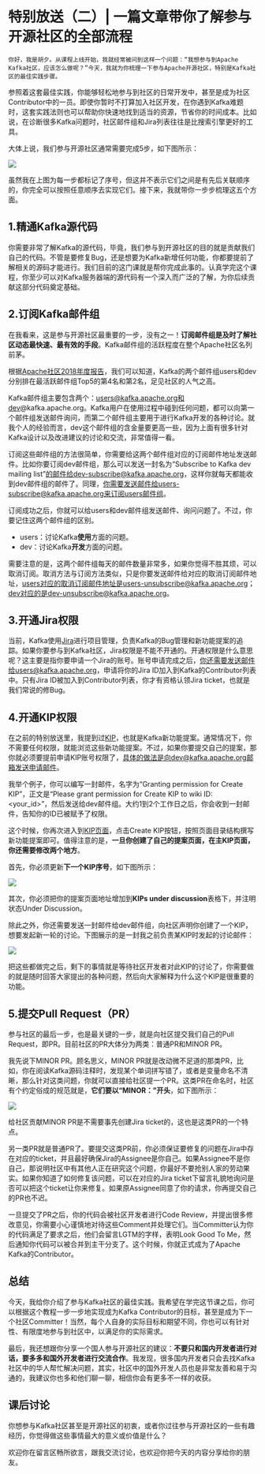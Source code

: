 # 特别放送（二）| 一篇文章带你了解参与开源社区的全部流程

    你好，我是胡夕。从课程上线开始，我就经常被问到这样一个问题：“我想参与到Apache Kafka社区，应该怎么做呢？”今天，我就为你梳理一下参与Apache开源社区，特别是Kafka社区的最佳实践步骤。

参照着这套最佳实践，你能够轻松地参与到社区的日常开发中，甚至是成为社区Contributor中的一员。即使你暂时不打算加入社区开发，在你遇到Kafka难题时，这套实践法则也可以帮助你快速地找到适当的资源，节省你的时间成本。比如说，在诊断很多Kafka问题时，社区邮件组和Jira列表往往是比搜索引擎更好的工具。

大体上说，我们参与开源社区通常需要完成5步，如下图所示：

![](https://static001.geekbang.org/resource/image/a0/11/a025813482db2a3e93fb6b4574e38011.jpg)

虽然我在上图为每一步都标记了序号，但这并不表示它们之间是有先后关联顺序的，你完全可以按照任意顺序去实现它们。接下来，我就带你一步步梳理这五个方面。

## 1.精通Kafka源代码

你需要非常了解Kafka的源代码，毕竟，我们参与到开源社区的目的就是贡献我们自己的代码。不管是要修复Bug，还是想要为Kafka新增任何功能，你都要提前了解相关的源码才能进行。我们目前的这门课就是帮你完成此事的。认真学完这个课程，你至少可以对Kafka服务器端的源代码有一个深入而广泛的了解，为你后续贡献这部分代码奠定基础。

## 2.订阅Kafka邮件组

在我看来，这是参与开源社区最重要的一步，没有之一！**订阅邮件组是及时了解社区动态最快速、最有效的手段**。Kafka邮件组的活跃程度在整个Apache社区名列前茅。

根据[Apache社区2018年度报告](https://blogs.apache.org/foundation/entry/the-apache-software-foundation-announces37)，我们可以知道，Kafka的两个邮件组users和dev分别排在最活跃邮件组Top5的第4名和第2名，足见社区的人气之高。

Kafka邮件组主要包含两个：users@kafka.apache.org和dev@kafka.apache.org。Kafka用户在使用过程中碰到任何问题，都可以向第一个邮件组发送邮件询问，而第二个邮件组主要用于进行Kafka开发的各种讨论。就我个人的经验而言，dev这个邮件组的含金量要更高一些，因为上面有很多针对Kafka设计以及改进建议的讨论和交流，非常值得一看。

订阅这些邮件组的方法很简单，你需要给这两个邮件组对应的订阅邮件地址发送邮件。比如你要订阅dev邮件组，那么可以发送一封名为“Subscribe to Kafka dev mailing list”的邮件给dev-subscribe@kafka.apache.org，这样你就每天都能收到dev邮件组的邮件了。同理，你需要发送邮件给users-subscribe@kafka.apache.org来订阅users邮件组。

订阅成功之后，你就可以给users和dev邮件组发送邮件、询问问题了。不过，你要记住这两个邮件组的区别。

*   users：讨论Kafka**使用**方面的问题。
*   dev：讨论Kafka**开发**方面的问题。

需要注意的是，这两个邮件组每天的邮件数量非常多，如果你觉得不胜其烦，可以取消订阅。取消方法与订阅方法类似，只是你要发送邮件给对应的取消订阅邮件地址，users对应的取消订阅邮件地址是users-unsubscribe@kafka.apache.org；dev对应的是dev-unsubscribe@kafka.apache.org。

## 3.开通Jira权限

当前，Kafka使用[Jira](https://issues.apache.org/jira/issues/?filter=-4&jql=project%20%3D%20KAFKA%20ORDER%20BY%20created%20DESC)进行项目管理，负责Kafka的Bug管理和新功能提案的追踪。如果你要参与到Kafka社区，Jira权限是不能不开通的。开通权限是什么意思呢？这主要是指你要申请一个Jira的账号。账号申请完成之后，你还需要发送邮件给users@kafka.apache.org，申请将你的Jira ID加入到Kafka的Contributor列表中。只有Jira ID被加入到Contributor列表，你才有资格认领Jira ticket，也就是我们常说的修Bug。

## 4.开通KIP权限

在之前的特别放送里，我提到过[KIP](https://cwiki.apache.org/confluence/display/KAFKA/Kafka+Improvement+Proposals)，也就是Kafka新功能提案。通常情况下，你不需要任何权限，就能浏览这些新功能提案。不过，如果你要提交自己的提案，那你就必须要提前申请KIP账号权限了，具体的做法是向dev@kafka.apache.org邮箱发送申请邮件。

我举个例子，你可以编写一封邮件，名字为“Granting permission for Create KIP”，正文是“Please grant permission for Create KIP to wiki ID: <your\_id>”，然后发送给dev邮件组。大约1到2个工作日之后，你会收到一封邮件，告知你的ID已被赋予了权限。

这个时候，你再次进入到[KIP页面](https://cwiki.apache.org/confluence/display/KAFKA/Kafka+Improvement+Proposals)，点击Create KIP按钮，按照页面目录结构撰写新功能提案即可。值得注意的是，**一旦你创建了自己的提案页面，在主KIP页面，你还需要修改两个地方**。

首先，你必须更新**下一个KIP序号**，如下图所示：

![](https://static001.geekbang.org/resource/image/ff/cd/ffa044b45fa05f5065b45cf72b95f2cd.png)

其次，你必须把你的提案页面地址增加到**KIPs under discussion**表格下，并注明状态Under Discussion。

除此之外，你还需要发送一封邮件给dev邮件组，向社区声明你创建了一个KIP，想要发起新一轮的讨论。下图展示的是一封我之前负责某KIP时发起的讨论邮件：

![](https://static001.geekbang.org/resource/image/ce/b6/cebc8828a9f6070a48beb60554c5c6b6.png)

把这些都做完之后，剩下的事情就是等待社区开发者对此KIP的讨论了，你需要做的就是随时回答大家提出的各种问题，然后向大家解释为什么这个KIP是很重要的功能。

## 5.提交Pull Request（PR）

参与社区的最后一步，也是最关键的一步，就是向社区提交我们自己的Pull Request，即PR。目前社区的PR大体分为两类：普通PR和MINOR PR。

我先说下MINOR PR。顾名思义，MINOR PR就是改动微不足道的那类PR，比如，你在阅读Kafka源码注释时，发现某个单词拼写错了，或者是变量命名不清晰，那么针对这类问题，你就可以直接给社区提一个PR。这类PR在命名时，社区有个约定俗成的规范就是，**它们要以“MINOR：”开头**，如下图所示：

![](https://static001.geekbang.org/resource/image/c5/03/c5db8ef3ed8e3a038086e3adb66ceb03.png)

给社区贡献MINOR PR是不需要事先创建Jira ticket的，这也是这类PR的一个特点。

另一类PR就是普通PR了。要提交这类PR前，你必须保证要修复的问题在Jira中存在对应的ticket，并且最好确保Jira的Assignee是你自己。如果Assignee不是你自己，那说明社区中有其他人正在研究这个问题，你最好不要抢别人家的劳动果实。如果你知道了如何修复该问题，可以在对应的Jira ticket下留言礼貌地询问是否可以把这个ticket让你来修复。如果原Assignee同意了你的请求，你再提交自己的PR也不迟。

一旦提交了PR之后，你的代码会被社区开发者进行Code Review，并提出很多修改意见，你需要小心谨慎地对待这些Comment并处理它们。当Committer认为你的代码满足了要求之后，他们会留言LGTM的字样，表明Look Good To Me，然后通知你代码可以被合并到主干分支了。这个时候，你就正式成为了Apache Kafka的Contributor。

## 总结

今天，我给你介绍了参与Kafka社区的最佳实践。我希望在学完这节课之后，你可以根据这个教程一步一步地实现成为Kafka Contributor的目标，甚至是成为下一个社区Committer！当然，每个人自身的实际目标和期望不同，你也可以有针对性、有限度地参与到社区中，以满足你的实际需求。

最后，我还想跟你分享一个国人参与开源社区的建议：**不要只和国内开发者进行对话，要多多和国外开发者进行交流合作**。我发现，很多国内开发者只会去找Kafka社区中的华人帮忙解决问题，其实，社区中的国外开发人员也是非常友善和易于沟通的，我建议你也多和他们聊一聊，相信你会有更多不一样的收获。

## 课后讨论

你想参与Kafka社区甚至是开源社区的初衷，或者你过往参与开源社区的一些有趣经历，你觉得做这些事情最大的意义或价值是什么？

欢迎你在留言区畅所欲言，跟我交流讨论，也欢迎你把今天的内容分享给你的朋友。
    